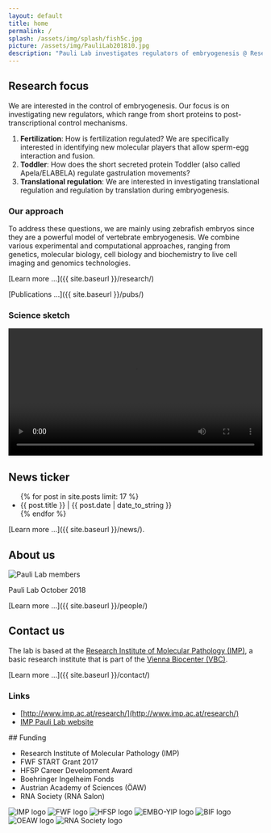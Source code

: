 ```yaml
---
layout: default
title: home
permalink: /
splash: /assets/img/splash/fish5c.jpg
picture: /assets/img/PauliLab201810.jpg
description: "Pauli Lab investigates regulators of embryogenesis @ Research Institute of Molecular Pathology (IMP), Vienna Biocenter."
---
```

<div class="row">
<div class="col-sm-4" markdown="1">

## Research focus

We are interested in the control of embryogenesis. Our focus is on
investigating new regulators, which range from short proteins to
post-transcriptional control mechanisms.

1. **Fertilization**: How is fertilization regulated? We are specifically
   interested in identifying new molecular players that allow sperm-egg
   interaction and fusion.
2. **Toddler**: How does the short secreted protein Toddler (also called
   Apela/ELABELA) regulate gastrulation movements?
3. **Translational regulation**: We are interested in investigating
   translational regulation and regulation by translation during embryogenesis.

### Our approach

To address these questions, we are mainly using zebrafish embryos since they
are a powerful model of vertebrate embryogenesis. We combine various
experimental and computational approaches, ranging from genetics, molecular
biology, cell biology and biochemistry to live cell imaging and genomics
technologies.

[Learn more &hellip;]({{ site.baseurl }}/research/)

[Publications &hellip;]({{ site.baseurl }}/pubs/)


### Science sketch

<video width="100%" height="auto" controls>
  <source src="/assets/vid/bouncer-sketch.mp4" type="video/mp4">
  Your browser does not support the video tag.
</video>

</div>
<div class="col-sm-4" markdown="1">

## News ticker

<ul>
{% for post in site.posts limit: 17 %}
<li>{{ post.title }} | {{ post.date | date_to_string }}</li>
{% endfor %}
</ul>

[Learn more &hellip;]({{ site.baseurl }}/news/).

</div>
<div class="col-sm-4" markdown="1">

## About us

<img class="img-fluid" alt="Pauli Lab members"
src="{{ site.baseurl }}/assets/img/PauliLab201810.jpg">

Pauli Lab October 2018

[Learn more &hellip;]({{ site.baseurl }}/people/)

## Contact us

The lab is based at the
[Research Institute of Molecular Pathology (IMP)](http://www.imp.ac.at/), a
basic research institute that is part of the
[Vienna Biocenter (VBC)](http://www.viennabiocenter.org).

[Learn more &hellip;]({{ site.baseurl }}/contact/)

### Links

* [http://www.imp.ac.at/research/](http://www.imp.ac.at/research/)
* [IMP Pauli Lab website](https://www.imp.ac.at/research/research-groups/andrea-pauli/research/)

</div>

<div class="col-sm-12" markdown="1">
## Funding

<div class="sr-only">

* Research Institute of Molecular Pathology (IMP)
* FWF START Grant 2017
* HFSP Career Development Award
* Boehringer Ingelheim Fonds
* Austrian Academy of Sciences (ÖAW)
* RNA Society (RNA Salon)

</div>
<div class="funding" aria-hidden="true">

<img id="imp-logo" src="{{ site.baseurl }}/assets/img/logo/imp1-180px.png" alt="IMP logo" title="Research Institute of Molecular Pathology (IMP)">
<img id="fwf-logo" src="{{ site.baseurl }}/assets/img/logo/fwf-200px.png" alt="FWF logo" title="FWF START Grant 2017">
<img id="hfsp-logo" src="{{ site.baseurl }}/assets/img/logo/hfsp-110px.png" alt="HFSP logo" title="HFSP Career Development Award">
<img id="embo-yip" src="{{ site.baseurl }}/assets/img/logo/embo-yip.png" alt="EMBO-YIP logo" title="EMBO YIP">
<img id="bif-logo" src="{{ site.baseurl }}/assets/img/logo/bif-200px.png" alt="BIF logo" title="Boehringer Ingelheim Fonds">
<img id="oeaw-logo" src="{{ site.baseurl }}/assets/img/logo/oeaw-200px.png" alt="OEAW logo" title="Austrian Academy of Sciences (ÖAW)">
<img id="rna-society-logo" src="{{ site.baseurl }}/assets/img/logo/rna-society-125px.png" alt="RNA Society logo" title="RNA Society (RNASalon)">
</div>


</div>
</div>

